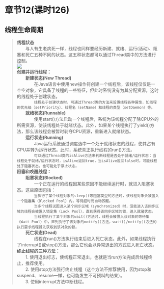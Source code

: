 # 章节12(课时126)  
## 线程生命周期   
> **线程状态**   
> &ensp;&ensp;&ensp;&ensp;与人有生老病死一样，线程也同样要经历新建、就绪、运行(活动)、阻塞和死亡五种不同的状态。这五种状态都可以通过Thread类中的方法进行控制。  
    <img src="https://timgsa.baidu.com/timg?image&quality=80&size=b9999_10000&sec=1540798186562&di=c32122308d3df59936dc991facedce39&imgtype=0&src=http%3A%2F%2Fgss0.bdstatic.com%2F7LsWdDW5_xN3otebn9fN2DJv%2Fdoc%2Fpic%2Fitem%2Fadaf2edda3cc7cd9dd6d215e3001213fb90e91f0.jpg">  
> **创建并运行线程：**   
> &ensp;&ensp;&ensp;&ensp;**新建状态(New Thread)**   
> &ensp;&ensp;&ensp;&ensp;&ensp;&ensp;&ensp;&ensp;在Java语言中使用new操作符创建一个线程后，该线程仅仅是一个空对象，它具备了线程的一些特征，但此时系统没有为其分配资源，这时的线程处于创建状态。  
> &ensp;&ensp;&ensp;&ensp;&ensp;&ensp;&ensp;&ensp;`线程处于创建状态时，可通过Thread类的方法来设置线程各种属性，如线程的优先级（setPriority）、线程名（setName）和线程的类型（setDaemon）等。`  
> &ensp;&ensp;&ensp;&ensp;**就绪状态(Runnable)**  
> &ensp;&ensp;&ensp;&ensp;&ensp;&ensp;&ensp;&ensp;使用start()方法启动一个线程后，系统为该线程分配了除CPU外的所需资源，使该线程处于就绪状态。此外，如果某个线程执行了yield()方法，那么该线程会被暂时剥夺CPU资源，重新进入就绪状态。  
> &ensp;&ensp;&ensp;&ensp;**运行状态(Running)**   
> &ensp;&ensp;&ensp;&ensp;&ensp;&ensp;&ensp;&ensp;Java运行系统通过调度选中一个处于就绪状态的线程，使其占有CPU并转为运行状态。此时，系统真正执行线程的run()方法。  
> &ensp;&ensp;&ensp;&ensp;&ensp;&ensp;&ensp;&ensp;`可以通过Thread类的isAlive方法来判断线程是否处于就绪/运行状态：当线程处于就绪/运行状态时，isAlive返回true，当isAlive返回false时，可能线程处于阻塞状态，也可能处于停止状态。`   
> **阻塞和唤醒线程：**   
> &ensp;&ensp;&ensp;&ensp;**阻塞状态(Blocked)**    
> &ensp;&ensp;&ensp;&ensp;&ensp;&ensp;&ensp;&ensp;一个正在运行的线程因某些原因不能继续运行时，就进入阻塞状态。这些原因包括：    
> &ensp;&ensp;&ensp;&ensp;&ensp;&ensp;&ensp;&ensp;`当执行了某个线程对象的sleep()等阻塞类型的方法时，该线程对象会被置入一个阻塞集（Blocked Pool）内，等待超时而自动苏醒。`     
> &ensp;&ensp;&ensp;&ensp;&ensp;&ensp;&ensp;&ensp;`当多个线程试图进入某个同步区域（synchronized）时，没能进入该同步区域的线程会被置入锁定集（Lock Pool），直到获得该同步区域的锁，进入就绪状态。`   
> &ensp;&ensp;&ensp;&ensp;&ensp;&ensp;&ensp;&ensp;`当线程执行了某个对象的wait()方法时，线程会被置入该对象的等待集（Wait Pool）中，直到执行了该对象的notify()方法，wait()/notify()方法的执行要求线程首先获取到该对象的锁。`   
> &ensp;&ensp;&ensp;&ensp;**死亡状态(Dead)**    
> &ensp;&ensp;&ensp;&ensp;&ensp;&ensp;&ensp;&ensp;线程在run()方法执行结束后进入死亡状态。此外，如果线程执行了interrupt()或stop()方法，那么它也会以异常退出的方式进入死亡状态。  
> **终止线程的三种方法：**   
> &ensp;&ensp;&ensp;&ensp;1. 使用退出标志，使线程正常退出，也就是当run方法完成后线程终止，推荐使用。   
> &ensp;&ensp;&ensp;&ensp;2. 使用stop方法强行终止线程（这个方法不推荐使用，因为stop和suspend、resume一样，也可能发生不可预料的结果）。   
> &ensp;&ensp;&ensp;&ensp;3. 使用interrupt方法中断线程。  

